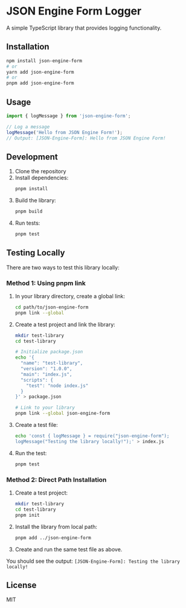 # JSON Engine Form Logger

A simple TypeScript library that provides logging functionality.

## Installation

```bash
npm install json-engine-form
# or
yarn add json-engine-form
# or
pnpm add json-engine-form
```

## Usage

```typescript
import { logMessage } from 'json-engine-form';

// Log a message
logMessage('Hello from JSON Engine Form!');
// Output: [JSON-Engine-Form]: Hello from JSON Engine Form!
```

## Development

1. Clone the repository
2. Install dependencies:
   ```bash
   pnpm install
   ```
3. Build the library:
   ```bash
   pnpm build
   ```
4. Run tests:
   ```bash
   pnpm test
   ```

## Testing Locally

There are two ways to test this library locally:

### Method 1: Using pnpm link

1. In your library directory, create a global link:
   ```bash
   cd path/to/json-engine-form
   pnpm link --global
   ```

2. Create a test project and link the library:
   ```bash
   mkdir test-library
   cd test-library
   
   # Initialize package.json
   echo '{
     "name": "test-library",
     "version": "1.0.0",
     "main": "index.js",
     "scripts": {
       "test": "node index.js"
     }
   }' > package.json
   
   # Link to your library
   pnpm link --global json-engine-form
   ```

3. Create a test file:
   ```bash
   echo 'const { logMessage } = require("json-engine-form");
   logMessage("Testing the library locally!");' > index.js
   ```

4. Run the test:
   ```bash
   pnpm test
   ```

### Method 2: Direct Path Installation

1. Create a test project:
   ```bash
   mkdir test-library
   cd test-library
   pnpm init
   ```

2. Install the library from local path:
   ```bash
   pnpm add ../json-engine-form
   ```

3. Create and run the same test file as above.

You should see the output: `[JSON-Engine-Form]: Testing the library locally!`

## License

MIT
